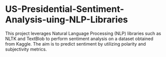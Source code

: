 # US-Presidential-Sentiment-Analysis-uing-NLP-Libraries
This project leverages Natural Language Processing (NLP) libraries such as NLTK and TextBlob to perform sentiment analysis on a dataset obtained from Kaggle. The aim is to predict sentiment by utilizing polarity and subjectivity metrics.
